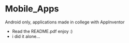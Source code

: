 # Mobile_Apps
Android only, applications made in college with AppInventor

- Read the README.pdf
enjoy :)
- i did it alone...
